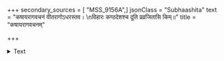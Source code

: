 +++
secondary_sources = [ "MSS_9156A",]
jsonClass = "Subhaashita"
text = "कषायरागवचनं वीतरागोऽधरस्तव।  \nविहारः कण्ठदेशश्च दूति प्रव्रजितासि किम्॥"
title = "कषायरागवचनम्"

+++

<details><summary>Text</summary>

कषायरागवचनं वीतरागोऽधरस्तव।  
विहारः कण्ठदेशश्च दूति प्रव्रजितासि किम्॥
</details>
